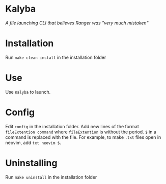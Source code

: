 # Kalyba

*A file launching CLI that believes Ranger was "very much mistaken"*

# Installation

Run `make clean install` in the installation folder

# Use

Use `Kalyba` to launch. 

# Config

Edit `config` in the installation folder. Add new lines of the format `fileExtention command` where `fileExtention` is without the period. `$` in a command is replaced with the file. For example, to make `.txt` files open in neovim, add `txt neovim $`. 

# Uninstalling

Run `make uninstall` in the installation folder
